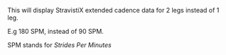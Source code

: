 This will display StravistiX extended cadence data for 2 legs instead of 1 leg.

E.g 180 SPM, instead of 90 SPM.

SPM stands for _Strides Per Minutes_
